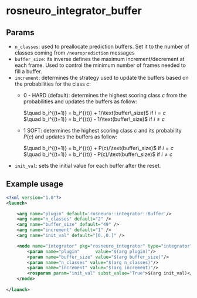 # rosneuro_integrator_buffer

## Params
- ```n_classes```: used to preallocate prediction buffers. Set it to the number of classes coming from ```/neuroprediction``` messages
- ```buffer_size```: its inverse defines the maximum increment/decrement at each frame. Used to control the minimum number of frames needed to fill a buffer.
- ```increment```: determines the strategy used to update the buffers based on the probabilities for the class $c$:
    - 0 - HARD (default): determines the highest scoring class $c$ from the probabilities and updates the buffers as follow:

        $\quad b_i^{(t+1)} = b_i^{(t)} + 1/\text(buffer\_size)$ if $i=c$  
        $\quad b_i^{(t+1)} = b_i^{(t)} - 1/\text(buffer\_size)$ if $i\neq c$  
    
    - 1 SOFT: determines the highest scoring class $c$ and its probability $P(c)$ and updates the buffers as follow:
         
        $\quad b_i^{(t+1)} = b_i^{(t)} + P(c)/\text(buffer\_size)$ if $i=c$  
        $\quad b_i^{(t+1)} = b_i^{(t)} - P(c)/\text(buffer\_size)$ if $i\neq c$
- ```init_val```: sets the initial value for each buffer after the reset.

## Example usage
```xml
<?xml version="1.0"?>
<launch>

	<arg name="plugin" default='rosneuro::integrator::Buffer'/>
	<arg name="n_classes" default="2" /> 
	<arg name="buffer_size" default="49" /> 
	<arg name="increment" default="1" /> 
	<arg name="init_val" default="[0.,0.]" /> 

	<node name="integrator" pkg="rosneuro_integrator" type="integrator" output="screen" >
		<param name="plugin" 	  value="$(arg plugin)"/>
		<param name="buffer_size" value="$(arg buffer_size)"/>
		<param name="n_classes" value="$(arg n_classes)"/>
		<param name="increment" value="$(arg increment)"/>
		<rosparam param="init_val" subst_value="True">$(arg init_val)</rosparam>
	</node>
		
</launch>
```